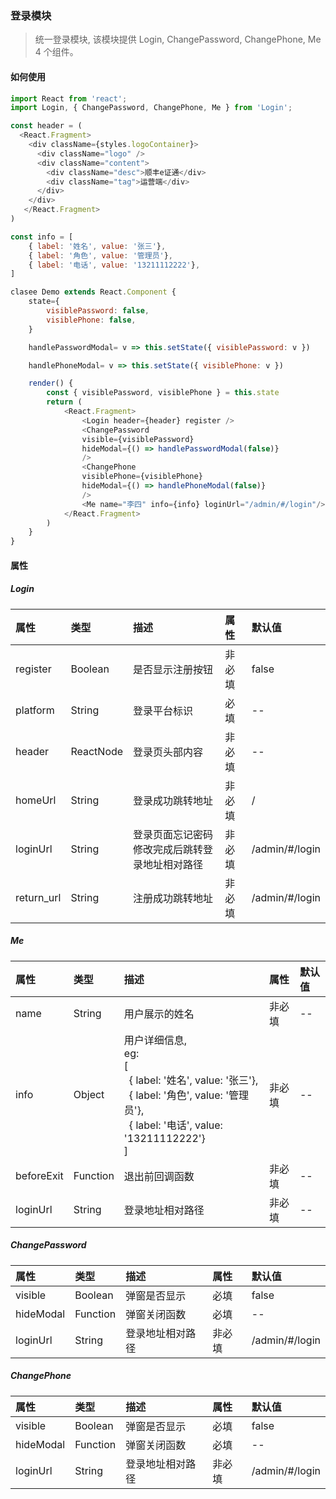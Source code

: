 ### 登录模块
> 统一登录模块, 该模块提供 Login, ChangePassword, ChangePhone, Me 4 个组件。

#### 如何使用

```javascript
import React from 'react';
import Login, { ChangePassword, ChangePhone, Me } from 'Login';

const header = (
  <React.Fragment>
    <div className={styles.logoContainer}>
      <div className="logo" />
      <div className="content">
        <div className="desc">顺丰e证通</div>
        <div className="tag">运营端</div>
      </div>
    </div>
   </React.Fragment>
)

const info = [
    { label: '姓名', value: '张三'},
    { label: '角色', value: '管理员'},
    { label: '电话', value: '13211112222'},
]

clasee Demo extends React.Component {
    state={
        visiblePassword: false,
        visiblePhone: false,
    }

    handlePasswordModal= v => this.setState({ visiblePassword: v })

    handlePhoneModal= v => this.setState({ visiblePhone: v })

    render() {
        const { visiblePassword, visiblePhone } = this.state
        return (
            <React.Fragment>
                <Login header={header} register />
                <ChangePassword 
                visible={visiblePassword}
                hideModal={() => handlePasswordModal(false)}
                />
                <ChangePhone
                visiblePhone={visiblePhone}
                hideModal={() => handlePhoneModal(false)}
                />
                <Me name="李四" info={info} loginUrl="/admin/#/login"/>
            </React.Fragment>
        )
    }
}
```

#### 属性

##### Login

| 属性 | 类型 | 描述 | 属性 | 默认值 |
| :------|:------| :------ | :------ | :------ |
| register | Boolean | 是否显示注册按钮 | 非必填 | false |
| platform | String | 登录平台标识 | 必填 | -- |
| header | ReactNode | 登录页头部内容 | 非必填 | -- |
| homeUrl | String | 登录成功跳转地址 | 非必填 | / |
| loginUrl | String | 登录页面忘记密码修改完成后跳转登录地址相对路径 | 非必填 | /admin/#/login |
| return_url | String | 注册成功跳转地址 | 非必填 | /admin/#/login |

##### Me

| 属性 | 类型 | 描述 | 属性 | 默认值 |
| :------|:------| :------ | :------ | :------ |
| name | String | 用户展示的姓名 | 非必填 | -- |
| info | Object | 用户详细信息, <br/>eg: <br/>[<br/>&ensp;{ label: '姓名', value: '张三'}, <br/>&ensp;{ label: '角色', value: '管理员'}, <br/>&ensp;{ label: '电话', value: '13211112222'}<br/>]| 非必填 | -- |
| beforeExit | Function | 退出前回调函数 | 非必填 | -- |
| loginUrl | String | 登录地址相对路径 | 非必填 | -- |

##### ChangePassword

| 属性 | 类型 | 描述 | 属性 | 默认值 |
| :------|:------| :------ | :------ | :------ |
| visible | Boolean | 弹窗是否显示 | 必填 | false |
| hideModal | Function | 弹窗关闭函数 | 必填 | -- |
| loginUrl | String | 登录地址相对路径 | 非必填 | /admin/#/login |

##### ChangePhone

| 属性 | 类型 | 描述 | 属性 | 默认值 |
| :------|:------| :------ | :------ | :------ |
| visible | Boolean | 弹窗是否显示 | 必填 | false |
| hideModal | Function | 弹窗关闭函数 | 必填 | -- |
| loginUrl | String | 登录地址相对路径 | 非必填 | /admin/#/login |



